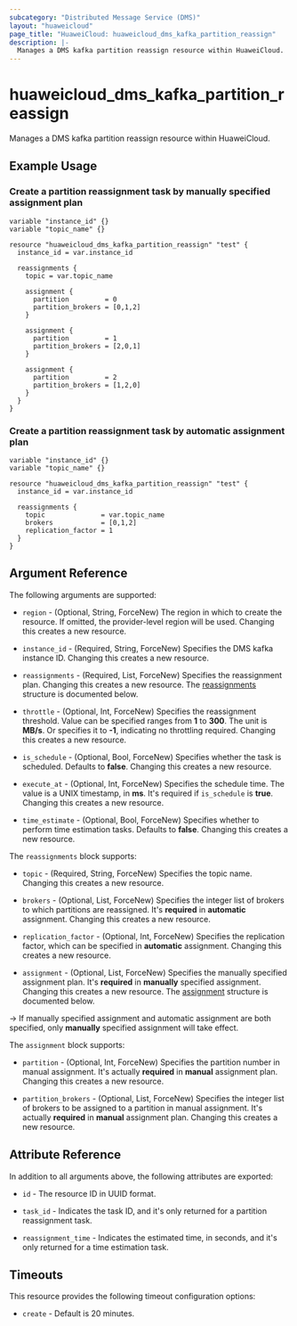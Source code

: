 ```yaml
---
subcategory: "Distributed Message Service (DMS)"
layout: "huaweicloud"
page_title: "HuaweiCloud: huaweicloud_dms_kafka_partition_reassign"
description: |-
  Manages a DMS kafka partition reassign resource within HuaweiCloud.
---
```


# huaweicloud_dms_kafka_partition_reassign

Manages a DMS kafka partition reassign resource within HuaweiCloud.

## Example Usage

### Create a partition reassignment task by manually specified assignment plan

```hcl
variable "instance_id" {}
variable "topic_name" {}

resource "huaweicloud_dms_kafka_partition_reassign" "test" {
  instance_id = var.instance_id
  
  reassignments {
    topic = var.topic_name

    assignment {
      partition         = 0
      partition_brokers = [0,1,2]
    }

    assignment {
      partition         = 1
      partition_brokers = [2,0,1]
    }

    assignment {
      partition         = 2
      partition_brokers = [1,2,0]
    }
  }
}
```

### Create a partition reassignment task by automatic assignment plan

```hcl
variable "instance_id" {}
variable "topic_name" {}

resource "huaweicloud_dms_kafka_partition_reassign" "test" {
  instance_id = var.instance_id
  
  reassignments {
    topic              = var.topic_name
    brokers            = [0,1,2]
    replication_factor = 1
  }
}
```

## Argument Reference

The following arguments are supported:

* `region` - (Optional, String, ForceNew) The region in which to create the resource.
  If omitted, the provider-level region will be used. Changing this creates a new resource.

* `instance_id` - (Required, String, ForceNew) Specifies the DMS kafka instance ID.
  Changing this creates a new resource.

* `reassignments` - (Required, List, ForceNew) Specifies the reassignment plan.
  Changing this creates a new resource.
  The [reassignments](#reassignments_struct) structure is documented below.

* `throttle` - (Optional, Int, ForceNew) Specifies the reassignment threshold. Value can be specified ranges from **1**
  to **300**. The unit is **MB/s**. Or specifies it to **-1**, indicating no throttling required.
  Changing this creates a new resource.

* `is_schedule` - (Optional, Bool, ForceNew) Specifies whether the task is scheduled. Defaults to **false**.
  Changing this creates a new resource.

* `execute_at` - (Optional, Int, ForceNew) Specifies the schedule time. The value is a UNIX timestamp, in **ms**.
  It's required if `is_schedule` is **true**. Changing this creates a new resource.

* `time_estimate` - (Optional, Bool, ForceNew) Specifies whether to perform time estimation tasks. Defaults to **false**.
  Changing this creates a new resource.

<a name="reassignments_struct"></a>
The `reassignments` block supports:

* `topic` - (Required, String, ForceNew) Specifies the topic name. Changing this creates a new resource.

* `brokers` - (Optional, List, ForceNew) Specifies the integer list of brokers to which partitions are reassigned.
  It's **required** in **automatic** assignment. Changing this creates a new resource.

* `replication_factor` - (Optional, Int, ForceNew) Specifies the replication factor, which can be specified in
  **automatic** assignment. Changing this creates a new resource.

* `assignment` - (Optional, List, ForceNew) Specifies the manually specified assignment plan.
  It's **required** in **manually** specified assignment. Changing this creates a new resource.
  The [assignment](#reassignments_assignment_struct) structure is documented below.

-> If manually specified assignment and automatic assignment are both specified, only **manually** specified assignment
will take effect.

<a name="reassignments_assignment_struct"></a>
The `assignment` block supports:

* `partition` - (Optional, Int, ForceNew) Specifies the partition number in manual assignment.
  It's actually **required** in **manual** assignment plan. Changing this creates a new resource.

* `partition_brokers` - (Optional, List, ForceNew) Specifies the integer list of brokers to be assigned to a partition in
  manual assignment. It's actually **required** in **manual** assignment plan. Changing this creates a new resource.

## Attribute Reference

In addition to all arguments above, the following attributes are exported:

* `id` - The resource ID in UUID format.

* `task_id` - Indicates the task ID, and it's only returned for a partition reassignment task.

* `reassignment_time` - Indicates the estimated time, in seconds, and it's only returned for a time estimation task.

## Timeouts

This resource provides the following timeout configuration options:

* `create` - Default is 20 minutes.
